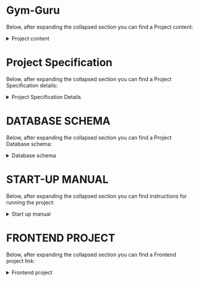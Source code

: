 # Gym-Guru
Below, after expanding the collapsed section you can find a Project content:
<details><summary>Project content</summary>
<p>
  
---

The GYM-GURU application allows users to easily find a personal trainer and order a workout plan with a diet. The application enables registered personal trainers to search for meals by name using the Edamam API service. Trainers can also use the Wger exercise database and modify their added plans. The API of the backend application is secured by a JWT token and all passwords in the database are encrypted. The application repository is controlled by CircleCI. The frontend of the application is available after launching the Java Vaadin frontend project at http://localhost:8081/gymguru/. </p>
</details>

# Project Specification
Below, after expanding the collapsed section you can find a Project Specification details:

<details><summary>Project Specification Details</summary>
<p>
  
---

- Users

    * Get user by id

    * Get user by email

    * Create user

    * Update user

    * Change password

---

- Trainers

    * Get all trainers

    * Get trainers by specialization

    * Get trainer by id

    * Add trainer

    * Update trainer

    * Change password

---

- Subscriptions:

    * Get subscriptions by trainer id

    * Get subscirptions without created plan

    * Get subscriptions with created plan

    * Get subscription by user id

    * Check subscription status by user id

    * Create subscription

    * Extend subscription

---  

- Plans:

    * Get plan by user id

    * Create plan

    * Update plan

--- 

- Meals:

    * Get meal by plan id

    * Update meal

--- 

- Exercises:

    * Get exercise by plan id

    * Update exercise

--- 

- ExternalApi:

    * Get openAi response

    * Get meals by name

    * Get exercises by category id

    * Get exercise categories

--- 

</p>
</details>

# DATABASE SCHEMA
Below, after expanding the collapsed section you can find a Project Database schema:

<details><summary>Database schema</summary>
<p>
 
---

CREATE TABLE CREDENTIALS (

    ID BIGINT NOT NULL AUTO_INCREMENT,
    
    EMAIL VARCHAR(255) NOT NULL UNIQUE,
    
    PASSWORD VARCHAR(255) NOT NULL,
    
    ROLE ENUM('USER', 'TRAINER') NOT NULL,
    
    PRIMARY KEY (ID)
);

---

CREATE TABLE USERS (

    ID BIGINT NOT NULL AUTO_INCREMENT,

    FIRST_NAME VARCHAR(255) NOT NULL,
    
    LAST_NAME VARCHAR(255) NOT NULL,
    
    CREDENTIAL_ID BIGINT NOT NULL,
    
    PRIMARY KEY (ID),
    
    CONSTRAINT FK_CREDENTIAL
    
        FOREIGN KEY (CREDENTIAL_ID)
        
        REFERENCES CREDENTIALS(ID)
        
        ON DELETE CASCADE
);
  
---

CREATE TABLE TRAINERS (

    ID BIGINT NOT NULL AUTO_INCREMENT,
    
    FIRST_NAME VARCHAR(255) NOT NULL,
    
    LAST_NAME VARCHAR(255) NOT NULL,
    
    TRAINER_DESCRIPTION VARCHAR(500) NOT NULL,
    
    EDUCATION VARCHAR(255) NOT NULL,
    
    MONTH_PRICE DECIMAL(10,2) NOT NULL,
    
    SPECIALIZATION ENUM('Strength', 'Health', 'Looks') NOT NULL,
    
    CREDENTIAL_ID BIGINT NOT NULL,
    
    PRIMARY KEY (ID),
    
    CONSTRAINT FK_CREDENTIAL
    
        FOREIGN KEY (CREDENTIAL_ID)
        
        REFERENCES CREDENTIALS(ID)
        
        ON DELETE CASCADE
);

---

CREATE TABLE SUBSCRIPTIONS (

    ID BIGINT NOT NULL AUTO_INCREMENT,
    
    PRICE DECIMAL(10, 2) NOT NULL,
    
    START_DATE DATE NOT NULL,
    
    END_DATE DATE NOT NULL,
    
    USER_ID BIGINT NOT NULL,
    
    TRAINER_ID BIGINT NOT NULL,
    
    PRIMARY KEY (ID),
    
    FOREIGN KEY (USER_ID) REFERENCES USERS(ID) ON DELETE CASCADE,
    
    FOREIGN KEY (TRAINER_ID) REFERENCES TRAINERS(ID) ON DELETE RESTRICT

);

---

CREATE TABLE PLANS (

    ID BIGINT NOT NULL AUTO_INCREMENT PRIMARY KEY,
    
    DIET_DESCRIPTION VARCHAR(500) NOT NULL,
    
    TRAINING_DESCRIPTION VARCHAR(500) NOT NULL,
    
    USER_ID BIGINT NOT NULL,
    
    TRAINER_ID BIGINT,
    
    FOREIGN KEY (USER_ID) REFERENCES USERS(ID) ON DELETE CASCADE,
   
    FOREIGN KEY (TRAINER_ID) REFERENCES TRAINERS(ID),
    
    CONSTRAINT FK_PLANS_USERS UNIQUE (USER_ID),
    
    CONSTRAINT FK_PLANS_TRAINERS UNIQUE (TRAINER_ID)

);

---

CREATE TABLE MEALS (

    ID BIGINT NOT NULL AUTO_INCREMENT,
    
    NAME VARCHAR(255) NOT NULL,
    
    COOK_INSTRUCTION VARCHAR(1000) NOT NULL,
    
    PLAN_ID BIGINT,
    
    PRIMARY KEY (ID),
    
    CONSTRAINT FK_PLAN_MEALS FOREIGN KEY (PLAN_ID) REFERENCES PLANS(ID)

);

---

CREATE TABLE EXERCISES (

    ID BIGINT NOT NULL AUTO_INCREMENT,
    
    NAME VARCHAR(255) NOT NULL,
    
    DESCRIPTION VARCHAR(1000) NOT NULL,
    
    SERIES_QUANTITY INT NOT NULL,
    
    REPETITIONS_QUANTITY INT NOT NULL,
    
    PLAN_ID BIGINT NOT NULL,
    
    PRIMARY KEY (ID),
    
    CONSTRAINT FK_EXERCISE_PLAN_ID FOREIGN KEY (PLAN_ID) REFERENCES PLANS (ID)

);

---

</p>
</details>

# START-UP MANUAL
Below, after expanding the collapsed section you can find instructions for running the project:

<details><summary>Start up manual</summary>
<p>

1. Set the server port to 8080 in application.properties file.

2. Create a database according to the data from the application.properties file:

    * spring.datasource.username=karolWeb
    
    * spring.datasource.password=BFzx156_tc0

3. Run the application.

4. Run the frontend project.

5. Go to http://localhost:8081/gymguru/

In case of no response from the OpenAI API (OpenAiClient), update the API key in the application.properties file. It will be located in the latest commit of the README.md file.

Current active OpenAi API key:
* openai.api.key=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

---
</p>
</details>

# FRONTEND PROJECT
Below, after expanding the collapsed section you can find a Frontend project link:

<details><summary>Frontend project</summary>
<p>

- Frontend project

    *  https://github.com/Karol002/Gym-Guru-Frontend/tree/518b28a9375736843fc205132676cb61f7d28843

---

</p>
</details>
